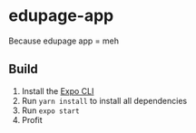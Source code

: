 # edupage-app

Because edupage app = meh

## Build

1. Install the [Expo CLI](https://reactnative.dev/docs/environment-setup)
2. Run `yarn install` to install all dependencies
3. Run `expo start`
4. Profit
